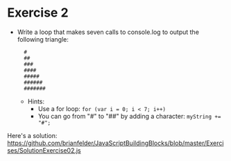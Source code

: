 Exercise 2
==


* Write a loop that makes seven calls to console.log to output the following triangle:

        #
        ##
        ###
        ####
        #####
        ######
        #######

  * Hints:
    * Use a for loop: `for (var i = 0; i < 7; i++)`
    * You can go from "#" to "##" by adding a character: `myString += "#";`

Here's a solution: https://github.com/brianfelder/JavaScriptBuildingBlocks/blob/master/Exercises/SolutionExercise02.js
